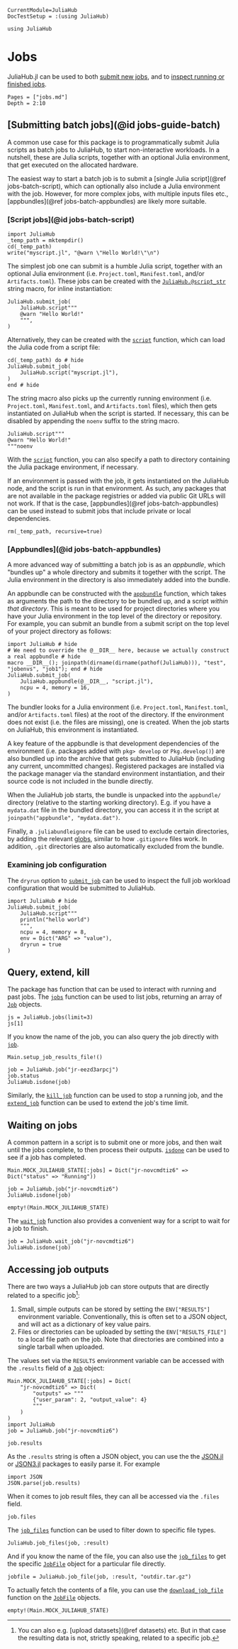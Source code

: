 ```@meta
CurrentModule=JuliaHub
DocTestSetup = :(using JuliaHub)
```
```@setup examples
using JuliaHub
```

# Jobs

JuliaHub.jl can be used to both [submit new jobs](../reference/job-submission.md), and to [inspect running or finished jobs](../reference/jobs.md).

```@contents
Pages = ["jobs.md"]
Depth = 2:10
```

## [Submitting batch jobs](@id jobs-guide-batch)

A common use case for this package is to programmatically submit Julia scripts as batch jobs to JuliaHub, to start non-interactive workloads.
In a nutshell, these are Julia scripts, together with an optional Julia environment, that get executed on the allocated hardware.

The easiest way to start a batch job is to submit a [single Julia script](@ref jobs-batch-script), which can optionally also include a Julia environment with the job.
However, for more complex jobs, with multiple inputs files etc., [appbundles](@ref jobs-batch-appbundles) are likely more suitable.

### [Script jobs](@id jobs-batch-script)

```@setup script-job
import JuliaHub
_temp_path = mktempdir()
cd(_temp_path)
write("myscript.jl", "@warn \"Hello World!\"\n")
```

The simplest job one can submit is a humble Julia script, together with an optional Julia environment (i.e. `Project.toml`, `Manifest.toml`, and/or `Artifacts.toml`).
These jobs can be created with the [`JuliaHub.@script_str`](@ref) string macro, for inline instantiation:

```@example script-job
JuliaHub.submit_job(
    JuliaHub.script"""
    @warn "Hello World!"
    """,
)
```

Alternatively, they can be created with the [`script`](@ref) function, which can load the Julia code from a script file:

```@example script-job
cd(_temp_path) do # hide
JuliaHub.submit_job(
    JuliaHub.script("myscript.jl"),
)
end # hide
```

The string macro also picks up the currently running environment (i.e. `Project.toml`, `Manifest.toml`, and `Artifacts.toml` files), which then gets instantiated on JuliaHub when the script is started.
If necessary, this can be disabled by appending the `noenv` suffix to the string macro.

```@example script-job
JuliaHub.script"""
@warn "Hello World!"
"""noenv
```

With the [`script`](@ref) function, you can also specify a path to directory containing the Julia package environment, if necessary.

If an environment is passed with the job, it gets instantiated on the JuliaHub node, and the script is run in that environment.
As such, any packages that are not available in the package registries or added via public Git URLs will not work.
If that is the case, [appbundles](@ref jobs-batch-appbundles) can be used instead to submit jobs that include private or local dependencies.

```@setup script-job
rm(_temp_path, recursive=true)
```

### [Appbundles](@id jobs-batch-appbundles)

A more advanced way of submitting a batch job is as an _appbundle_, which "bundles up" a whole directory and submits it together with the script.
The Julia environment in the directory is also immediately added into the bundle.

An appbundle can be constructed with the [`appbundle`](@ref) function, which takes as arguments the path to the directory to be bundled up, and a script _within that directory_.
This is meant to be used for project directories where you have your Julia environment in the top level of the directory or repository.
For example, you can submit an bundle from a submit script on the top level of your project directory as follows:

```@example
import JuliaHub # hide
# We need to override the @__DIR__ here, because we actually construct a real appbundle # hide
macro __DIR__(); joinpath(dirname(dirname(pathof(JuliaHub))), "test", "jobenvs", "job1"); end # hide
JuliaHub.submit_job(
    JuliaHub.appbundle(@__DIR__, "script.jl"),
    ncpu = 4, memory = 16,
)
```

The bundler looks for a Julia environment (i.e. `Project.toml`, `Manifest.toml`, and/or `Artifacts.toml` files) at the root of the directory.
If the environment does not exist (i.e. the files are missing), one is created.
When the job starts on JuliaHub, this environment is instantiated.

A key feature of the appbundle is that development dependencies of the environment (i.e. packages added with `pkg> develop` or `Pkg.develop()`) are also bundled up into the archive that gets submitted to JuliaHub (including any current, uncommitted changes).
Registered packages are installed via the package manager via the standard environment instantiation, and their source code is not included in the bundle directly.

When the JuliaHub job starts, the bundle is unpacked into the `appbundle/` directory (relative to the starting working directory).
E.g. if you have a `mydata.dat` file in the bundled directory, you can access it in the script at `joinpath("appbundle", "mydata.dat")`.

Finally, a `.juliabundleignore` file can be used to exclude certain directories, by adding the relevant [globs](https://en.wikipedia.org/wiki/Glob_(programming)), similar to how `.gitignore` files work.
In addition, `.git` directories are also automatically excluded from the bundle.

### Examining job configuration

The `dryrun` option to [`submit_job`](@ref) can be used to inspect the full job workload configuration that would be submitted to JuliaHub.

```@example
import JuliaHub # hide
JuliaHub.submit_job(
    JuliaHub.script"""
    println("hello world")
    """,
    ncpu = 4, memory = 8,
    env = Dict("ARG" => "value"),
    dryrun = true
)
```

## Query, extend, kill

The package has function that can be used to interact with running and past jobs.
The [`jobs`](@ref) function can be used to list jobs, returning an array of [`Job`](@ref) objects.

```@repl examples
js = JuliaHub.jobs(limit=3)
js[1]
```

If you know the name of the job, you can also query the job directly with [`job`](@ref).

```@setup examples
Main.setup_job_results_file!()
```

```@repl examples
job = JuliaHub.job("jr-eezd3arpcj")
job.status
JuliaHub.isdone(job)
```

Similarly, the [`kill_job`](@ref) function can be used to stop a running job, and the [`extend_job`](@ref) function can be used to extend the job's time limit.

## Waiting on jobs

A common pattern in a script is to submit one or more jobs, and then wait until the jobs complete, to then process their outputs.
[`isdone`](@ref) can be used to see if a job has completed.

```@setup examples
Main.MOCK_JULIAHUB_STATE[:jobs] = Dict("jr-novcmdtiz6" => Dict("status" => "Running"))
```
```@repl examples
job = JuliaHub.job("jr-novcmdtiz6")
JuliaHub.isdone(job)
```

```@setup examples
empty!(Main.MOCK_JULIAHUB_STATE)
```

The [`wait_job`](@ref) function also provides a convenient way for a script to wait for a job to finish.

```@repl examples
job = JuliaHub.wait_job("jr-novcmdtiz6")
JuliaHub.isdone(job)
```

## Accessing job outputs

There are two ways a JuliaHub job can store outputs that are directly related to a specific job[^1]:

1. Small, simple outputs can be stored by setting the `ENV["RESULTS"]` environment variable.
   Conventionally, this is often set to a JSON object, and will act as a dictionary of key value pairs.
2. Files or directories can be uploaded by setting the `ENV["RESULTS_FILE"]` to a local file path on the job.
   Note that directories are combined into a single tarball when uploaded.

[^1]: You can also e.g. [upload datasets](@ref datasets) etc. But in that case the resulting data is not, strictly speaking, related to a specific job.

The values set via the `RESULTS` environment variable can be accessed with the `.results` field of a [`Job`](@ref) object:

```@setup job-outputs
Main.MOCK_JULIAHUB_STATE[:jobs] = Dict(
    "jr-novcmdtiz6" => Dict(
        "outputs" => """
        {"user_param": 2, "output_value": 4}
        """
    )
)
import JuliaHub
job = JuliaHub.job("jr-novcmdtiz6")
```

```@repl job-outputs
job.results
```

As the `.results` string is often a JSON object, you can use the the [JSON.jl](https://github.com/JuliaIO/JSON.jl) or [JSON3.jl](https://github.com/quinnj/JSON3.jl) packages to easily parse it.
For example

```@repl job-outputs
import JSON
JSON.parse(job.results)
```

When it comes to job result files, they can all be accessed via the `.files` field.

```@repl job-outputs
job.files
```

The [`job_files`](@ref) function can be used to filter down to specific file types.

```@repl job-outputs
JuliaHub.job_files(job, :result)
```

And if you know the name of the file, you can also use the [`job_files`](@ref) to get the specific [`JobFile`](@ref) object for a particular file directly.

```@repl job-outputs
jobfile = JuliaHub.job_file(job, :result, "outdir.tar.gz")
```

To actually fetch the contents of a file, you can use the [`download_job_file`](@ref) function on the [`JobFile`](@ref) objects.

```@setup job-outputs
empty!(Main.MOCK_JULIAHUB_STATE)
```

